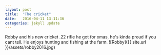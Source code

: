 ```yaml
---
layout: post
title:  "The cricket"
date:   2016-04-11 13:11:36
categories: jekyll update
---
```

Robby and his new cricket .22 rifle he got for xmas, he's kinda proud if you cant tell.
He enjoys hunting and fishing at the farm.
  ![Robby]({{ site.url }}/assets/robby2016.jpg)
